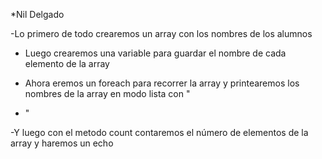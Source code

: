 *Nil Delgado

-Lo primero de todo crearemos un array con los nombres de los alumnos

- Luego crearemos una variable para guardar el nombre de cada elemento de la array

- Ahora eremos un foreach para recorrer la array y printearemos los nombres de la array en modo lista con "<li>" 

-Y luego con el metodo count contaremos el número de elementos de la array y haremos un echo

